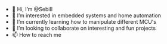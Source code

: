 - 👋 Hi, I’m @SebiIl
- 👀 I’m interested in embedded systems and home automation
- 🌱 I’m currently learning how to manipulate different MCU's
- 💞️ I’m looking to collaborate on interesting and fun projects 
- 📫 How to reach me

<!---
SebiIl/SebiIl is a ✨ special ✨ repository because its `README.md` (this file) appears on your GitHub profile.
You can click the Preview link to take a look at your changes.
--->
